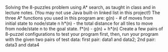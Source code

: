 Solving the 8-puzzles problem using A* search, as taught in class and in lecture notes. (You may not use Java built-in linked list in this project!)
The three A* functions you used in this program are:
g(n) - # of moves from initial state to node/state n
h*(n) - the total distance for all tiles to move from node/state n to the goal state.
f*(n) - g(n) + h*(n)
Create a few pairs of 8-puzzel configurations to test your program first, then, run your program with the given two pairs of test data: first pair: data1 and data2; 2nd pair: data3 and data4
